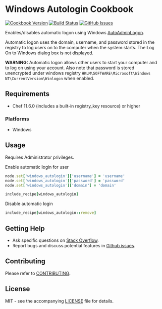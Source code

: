 # Windows Autologin Cookbook

[![Cookbook Version](http://img.shields.io/cookbook/v/windows_autologin.svg?style=flat-square)][cookbook]
[![Build Status](http://img.shields.io/travis/dhoer/chef-windows_autologin.svg?style=flat-square)][travis]
[![GitHub Issues](http://img.shields.io/github/issues/dhoer/chef-windows_autologin.svg?style=flat-square)][github]

[cookbook]: https://supermarket.chef.io/cookbooks/windows_autologin
[travis]: https://travis-ci.org/dhoer/chef-windows_autologin
[github]: https://github.com/dhoer/chef-windows_autologin/issues

Enables/disables automatic logon using Windows 
[AutoAdminLogon](https://technet.microsoft.com/en-us/library/cc939702.aspx).
 
Automatic logon uses the domain, username, and password stored in the registry to log users on to the computer 
when the system starts. The Log On to Windows dialog box is not displayed.

**WARNING:** Automatic logon allows other users to start your computer and to log on using your account. 
Also note that password is stored unencrypted under windows registry 
`HKLM\SOFTWARE\Microsoft\Windows NT\CurrentVersion\Winlogon` when enabled.   
                                                  
## Requirements

- Chef 11.6.0 (includes a built-in registry_key resource) or higher 

### Platforms

- Windows

## Usage

Requires Administrator privileges. 

Enable automatic login for user

```ruby
node.set['windows_autologin']['username'] = 'username'
node.set['windows_autologin']['password'] = 'password'
node.set['windows_autologin']['domain'] = 'domain'

include_recipe[windows_autologin]
```

Disable automatic login

```ruby
include_recipe[windows_autologin::remove]
```

## Getting Help

- Ask specific questions on [Stack Overflow](http://stackoverflow.com/questions/tagged/chef-windows_autologin).
- Report bugs and discuss potential features in
[Github issues](https://github.com/dhoer/chef-windows_autologin/issues).

## Contributing

Please refer to [CONTRIBUTING](https://github.com/dhoer/chef-windows_autologin/blob/master/CONTRIBUTING.md).

## License

MIT - see the accompanying [LICENSE](https://github.com/dhoer/chef-windows_autologin/blob/master/LICENSE.md) file
for details.
